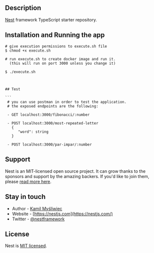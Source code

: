 ## Description

[Nest](https://github.com/nestjs/nest) framework TypeScript starter repository.

## Installation and Running the app

```
# give execution permissions to execute.sh file
$ chmod +x execute.sh

# run execute.sh to create docker image and run it.
  (this will run on port 3000 unless you change it)

$ ./execute.sh
```

##

````

## Test

```
 # you can use postman in order to test the application.
 # the exposed endpoints are the following:

 - GET localhost:3000/fibonacci/:number

 - POST localhost:3000/most-repeated-letter
   {
      "word": string
   }

 - POST localhost:3000/par-impar/:number
````

## Support

Nest is an MIT-licensed open source project. It can grow thanks to the sponsors and support by the amazing backers. If you'd like to join them, please [read more here](https://docs.nestjs.com/support).

## Stay in touch

- Author - [Kamil Myśliwiec](https://kamilmysliwiec.com)
- Website - [https://nestjs.com](https://nestjs.com/)
- Twitter - [@nestframework](https://twitter.com/nestframework)

## License

Nest is [MIT licensed](LICENSE).
